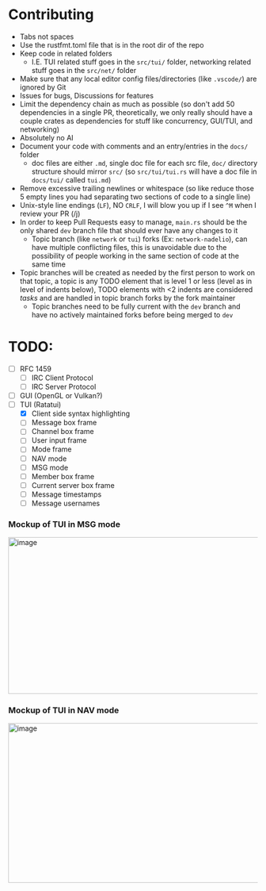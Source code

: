 # Contributing

- Tabs not spaces
- Use the rustfmt.toml file that is in the root dir of the repo
- Keep code in related folders
  - I.E. TUI related stuff goes in the `src/tui/` folder, networking related stuff goes in the `src/net/` folder
- Make sure that any local editor config files/directories (like `.vscode/`) are ignored by Git
- Issues for bugs, Discussions for features
- Limit the dependency chain as much as possible (so don't add 50 dependencies in a single PR, theoretically, we only really should have a couple crates as dependencies for stuff like concurrency, GUI/TUI, and networking)
- Absolutely no AI
- Document your code with comments and an entry/entries in the `docs/` folder
  - doc files are either `.md`, single doc file for each src file, `doc/` directory structure should mirror `src/` (so `src/tui/tui.rs` will have a doc file in `docs/tui/` called `tui.md`)
- Remove excessive trailing newlines or whitespace (so like reduce those 5 empty lines you had separating two sections of code to a single line)
- Unix-style line endings (`LF`), NO `CRLF`, I will blow you up if I see `^M` when I review your PR (/j)
- In order to keep Pull Requests easy to manage, `main.rs` should be the only shared `dev` branch file that should ever have any changes to it
  - Topic branch (like `network` or `tui`) forks (Ex: `network-nadelio`), can have multiple conflicting files, this is unavoidable due to the possibility of people working in the same section of code at the same time
- Topic branches will be created as needed by the first person to work on that topic, a topic is any TODO element that is level 1 or less (level as in level of indents below), TODO elements with <2 indents are considered *tasks* and are handled in topic branch forks by the fork maintainer
  - Topic branches need to be fully current with the `dev` branch and have no actively maintained forks before being merged to `dev`

# TODO:
- [ ] RFC 1459
  - [ ] IRC Client Protocol
  - [ ] IRC Server Protocol
- [ ] GUI (OpenGL or Vulkan?)
- [ ] TUI (Ratatui)
  - [X] Client side syntax highlighting
  - [ ] Message box frame
  - [ ] Channel box frame
  - [ ] User input frame
  - [ ] Mode frame
  - [ ] NAV mode
  - [ ] MSG mode
  - [ ] Member box frame
  - [ ] Current server box frame
  - [ ] Message timestamps
  - [ ] Message usernames

### Mockup of TUI in MSG mode
<img width="511" height="316" alt="image" src="https://github.com/user-attachments/assets/a415a78d-5b7d-4f43-8961-692b2045706e" />

### Mockup of TUI in NAV mode
<img width="512" height="322" alt="image" src="https://github.com/user-attachments/assets/68b2cecb-7ede-46bd-be62-41857b35db90" />
